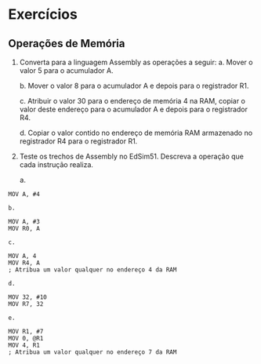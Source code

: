 # Exercícios
## Operações de Memória

1. Converta para a linguagem Assembly as operações a seguir:
    a. Mover o valor 5 para o acumulador A.
    
    b. Mover o valor 8 para o acumulador A e depois para o registrador R1.
    
    c. Atribuir o valor 30 para o endereço de memória 4 na RAM, copiar o valor deste endereço para o acumulador A e depois para o registrador R4.
    
    d. Copiar o valor contido no endereço de memória RAM armazenado no registrador R4 para o registrador R1.

2. Teste os trechos de Assembly no EdSim51. Descreva a operação que cada instrução realiza.

    a.
```
MOV A, #4
```

    b.
```
MOV A, #3
MOV R0, A
```

    c.
```
MOV A, 4
MOV R4, A
; Atribua um valor qualquer no endereço 4 da RAM
```

    d.
```
MOV 32, #10
MOV R7, 32
```

    e.
```
MOV R1, #7
MOV 0, @R1
MOV 4, R1
; Atribua um valor qualquer no endereço 7 da RAM
```